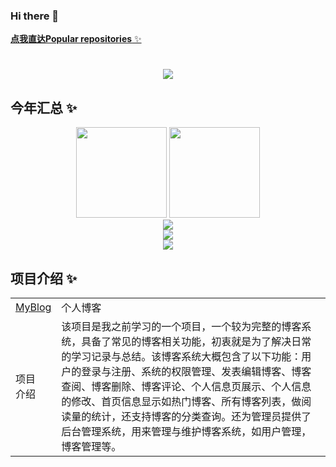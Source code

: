### Hi there 👋

<!--
**zyqaq412/zyqaq412** is a ✨ _special_ ✨ repository because its `README.md` (this file) appears on your GitHub profile.

Here are some ideas to get you started:

- 🔭 I’m currently working on ...

- 🌱 I’m currently learning ...

- 👯 I’m looking to collaborate on ...

- 🤔 I’m looking for help with ...

- 💬 Ask me about ...

- 📫 How to reach me: ...

- 😄 Pronouns: ...

- ⚡ Fun fact: ...
  
- -->
  
  <a href="#mw">**点我直达Popular repositories** ✨</a>
  
  <h1 align="center"> <a href="http://47.109.90.13:8093"> <img src="https://readme-typing-svg.herokuapp.com/?lines=println(%22Hello%2C%20World!%22);zyqaq412祝您今天愉快!&center=true&size=27"> </a> </h1>
  
  ## 今年汇总 ✨
  
  <div align="center">
      <img align="" height="145px" src="https://github-readme-stats.vercel.app/api?username=zyqaq412&hide_title=true&hide_border=true&show_icons=true&include_all_commits=true&line_height=21&bg_color=0,EC6C6C,FFD479,FFFC79,73FA79&theme=graywhite&locale=cn"/>
      <img align="" height="145px" src="https://github-readme-stats.vercel.app/api/top-langs/?username=zyqaq412&hide=css,html,javascript,scss,vue&hide_title=true&hide_border=true&layout=compact&bg_color=0,73FA79,73FDFF,D783FF&theme=graywhite&locale=cn" />
  </div>
  
  
  
  <div align="center"> <img src="https://github-readme-activity-graph.cyclic.app/graph?username=zyqaq412&bg_color=fffff0&color=708090&line=24292e&point=24292e&area=true&hide_border=true" /> </div>
  
  <div align="center"><img src="https://metrics.lecoq.io/zyqaq412?template=classic&isocalendar=1&activity=1&base=header%2C%20activity%2C%20community%2C%20repositories%2C%20metadata&base.indepth=false&base.hireable=false&base.skip=false&isocalendar=false&isocalendar.duration=half-year&activity=false&activity.limit=5&activity.load=300&activity.days=14&activity.visibility=all&activity.timestamps=false&activity.filter=all&config.timezone=Asia%2FShanghai"    /></div>
  
  <div align="center"> <img src="https://visitor-badge.glitch.me/badge?page_id=zyqaq412" /> </div>
  
  ## 项目介绍 ✨
  
  <table>
      <tr>
      	<td><a href="https://github.com/zyqaq412/MyBlog">MyBlog</a></td>
          <td>个人博客</td>
      </tr>
      <tr>
      	<td>项目<br>介绍</td>
          <td> 该项目是我之前学习的一个项目，一个较为完整的博客系统，具备了常见的博客相关功能，初衷就是为了解决日常的学习记录与总结。该博客系统大概包含了以下功能：用户的登录与注册、系统的权限管理、发表编辑博客、博客查阅、博客删除、博客评论、个人信息页展示、个人信息的修改、首页信息显示如热门博客、所有博客列表，做阅读量的统计，还支持博客的分类查询。还为管理员提供了后台管理系统，用来管理与维护博客系统，如用户管理，博客管理等。</td>
      </tr>
  </table>
  
  
  
  
  
  
  <div id="mw"></div>

